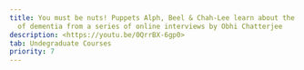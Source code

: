 ```yaml
---
title: You must be nuts! Puppets Alph, Beel & Chah-Lee learn about the business
  of dementia from a series of online interviews by Obhi Chatterjee
description: <https://youtu.be/0QrrBX-6gp0>
tab: Undegraduate Courses
priority: 7
---
```

